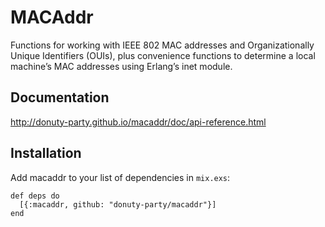 # MACAddr

Functions for working with IEEE 802 MAC addresses and Organizationally Unique Identifiers (OUIs), plus convenience functions to determine a local machine’s MAC addresses using Erlang’s inet module.

## Documentation

http://donuty-party.github.io/macaddr/doc/api-reference.html

## Installation

Add macaddr to your list of dependencies in `mix.exs`:

    def deps do
      [{:macaddr, github: "donuty-party/macaddr"}]
    end
